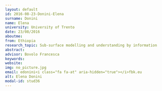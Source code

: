 ```yaml
---
layout: default 
id: 2016-08-23-Donini-Elena
surname: Donini
name: Elena
university: University of Trento
date: 23/08/2016
aboutme: 
from: Ethiopia
research_topic: Sub-surface modelling and understanding by information extraction from radar sounder data 
abstract: 
advisor: Bovolo Francesca
keywords: 
website: 
img: no_picture.jpg
email: edonini<i class="fa fa-at" aria-hidden="true"></i>fbk.eu
alt: Elena Donini
modal-id: stud36
---
```

